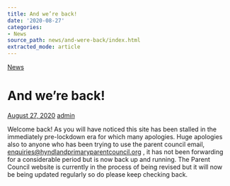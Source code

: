 ```yaml
---
title: And we’re back!
date: '2020-08-27'
categories:
- News
source_path: news/and-were-back/index.html
extracted_mode: article
---
```

[News](/news/)

# And we’re back!

[August 27, 2020](/news/and-were-back/) [admin](author/admin/)

Welcome back! As you will have noticed this site has been stalled in the immediately pre-lockdown era for which many apologies. Huge apologies also to anyone who has been trying to use the parent council email, [enquiries@hyndlandprimaryparentcouncil.org](mailto:enquiries@hyndlandprimaryparentcouncil.org) , it has not been forwarding for a considerable period but is now back up and running. The Parent Council website is currently in the process of being revised but it will now be being updated regularly so do please keep checking back.
